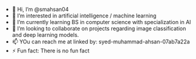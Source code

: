 - 👋 Hi, I’m @smahsan04
- 👀 I’m interested in artificial intelligence / machine learning
- 🌱 I’m currently learning BS in computer science with specialization in AI
- 💞️ I’m looking to collaborate on projects regarding image classification and deep learning models.
- 📫 YOu can reach me at linked by: syed-muhammad-ahsan-07ab7a22a
- ⚡ Fun fact: There is no fun fact

